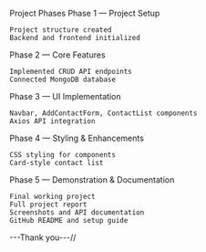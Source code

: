 Project Phases
Phase 1 — Project Setup

    Project structure created
    Backend and frontend initialized

Phase 2 — Core Features

    Implemented CRUD API endpoints
    Connected MongoDB database

Phase 3 — UI Implementation

    Navbar, AddContactForm, ContactList components
    Axios API integration

Phase 4 — Styling & Enhancements

    CSS styling for components
    Card-style contact list

Phase 5 — Demonstration & Documentation

    Final working project
    Full project report
    Screenshots and API documentation
    GitHub README and setup guide

---Thank you---// 
